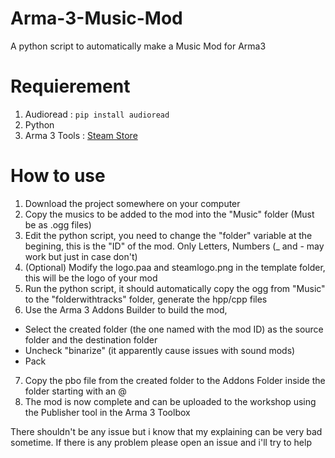 # Arma-3-Music-Mod
A python script to automatically make a Music Mod for Arma3 

# Requierement
1. Audioread : ```pip install audioread```
2. Python
3. Arma 3 Tools : [Steam Store](https://store.steampowered.com/app/233800/Arma_3_Tools/)

# How to use
1. Download the project somewhere on your computer
2. Copy the musics to be added to the mod into the "Music" folder (Must be as .ogg files)
3. Edit the python script, you need to change the "folder" variable at the begining, this is the "ID" of the mod. Only Letters, Numbers (_ and - may work but just in case don't)
4. (Optional) Modify the logo.paa and steamlogo.png in the template folder, this will be the logo of your mod
5. Run the python script, it should automatically copy the ogg from "Music" to the "folderwithtracks" folder, generate the hpp/cpp files
6. Use the Arma 3 Addons Builder to build the mod,
  - Select the created folder (the one named with the mod ID) as the source folder and the destination folder
  - Uncheck "binarize" (it apparently cause issues with sound mods)
  - Pack
7. Copy the pbo file from the created folder to the Addons Folder inside the folder starting with an @
8. The mod is now complete and can be uploaded to the workshop using the Publisher tool in the Arma 3 Toolbox


There shouldn't be any issue but i know that my explaining can be very bad sometime.
If there is any problem please open an issue and i'll try to help
